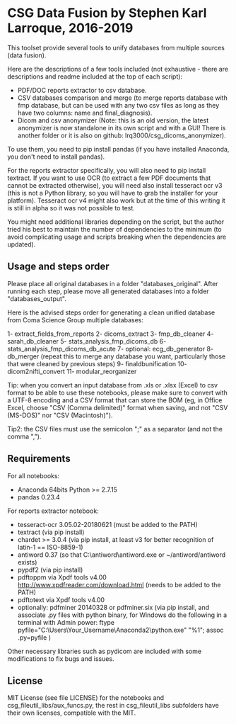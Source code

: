 # CSG Data Fusion by Stephen Karl Larroque, 2016-2019

This toolset provide several tools to unify databases from multiple sources (data fusion).

Here are the descriptions of a few tools included (not exhaustive - there are descriptions and readme included at the top of each script):
* PDF/DOC reports extractor to csv database.
* CSV databases comparison and merge (to merge reports database with fmp database, but can be used with any two csv files as long as they have two columns: name and final_diagnosis).
* Dicom and csv anonymizer (Note: this is an old version, the latest anonymizer is now standalone in its own script and with a GUI! There is another folder or it is also on github: lrq3000/csg_dicoms_anonymizer).

To use them, you need to pip install pandas (if you have installed Anaconda, you don't need to install pandas).

For the reports extractor specifically, you will also need to pip install textract. If you want to use OCR (to extract a few PDF documents that cannot be extracted otherwise), you will need also install tesseract ocr v3 (this is not a Python library, so you will have to grab the installer for your platform). Tesseract ocr v4 might also work but at the time of this writing it is still in alpha so it was not possible to test.

You might need additional libraries depending on the script, but the author tried his best to maintain the number of dependencies to the minimum (to avoid complicating usage and scripts breaking when the dependencies are updated).

## Usage and steps order
Please place all original databases in a folder "databases_original". After running each step, please move all generated databases into a folder "databases_output".

Here is the advised steps order for generating a clean unified database from Coma Science Group multiple databases:

1- extract_fields_from_reports
2- dicoms_extract
3- fmp_db_cleaner
4- sarah_db_cleaner
5- stats_analysis_fmp_dicoms_db
6- stats_analysis_fmp_dicoms_db_acute
7- optional: ecg_db_generator
8- db_merger (repeat this to merge any database you want, particularly those that were cleaned by previous steps)
9- finaldbunification
10- dicom2nifti_convert
11- modular_reorganizer

Tip: when you convert an input database from .xls or .xlsx (Excel) to csv format to be able to use these notebooks, please make sure to convert with a UTF-8 encoding and a CSV format that can store the BOM (eg, in Office Excel, choose "CSV (Comma delimited)" format when saving, and not "CSV (MS-DOS)" nor "CSV (Macintosh)").

Tip2: the CSV files must use the semicolon ";" as a separator (and not the comma ",").

## Requirements
For all notebooks:
* Anaconda 64bits Python >= 2.7.15
* pandas 0.23.4

For reports extractor notebook:
* tesseract-ocr 3.05.02-20180621 (must be added to the PATH)
* textract (via pip install)
* chardet >= 3.0.4 (via pip install, at least v3 for better recognition of latin-1 == ISO-8859-1)
* antiword 0.37 (so that C:\antiword\antiword.exe or ~/antiword/antiword exists)
* pypdf2 (via pip install)
* pdftoppm via Xpdf tools v4.00 http://www.xpdfreader.com/download.html (needs to be added to the PATH)
* pdftotext via Xpdf tools v4.00
* optionally: pdfminer 20140328 or pdfminer.six (via pip install, and associate .py files with python binary, for Windows do the following in a terminal with Admin power: ftype pyfile="C:\Users\Your_Username\Anaconda2\python.exe" "%1"; assoc .py=pyfile )

Other necessary libraries such as pydicom are included with some modifications to fix bugs and issues.

## License
MIT License (see file LICENSE) for the notebooks and csg_fileutil_libs/aux_funcs.py, the rest in csg_fileutil_libs subfolders have their own licenses, compatible with the MIT.

